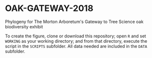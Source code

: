 # OAK-GATEWAY-2018
Phylogeny for The Morton Arboretum's Gateway to Tree Science oak biodiversity exhibit

To create the figure, clone or download this repository; open `R` and set `WORKING` as your working directory; and from that directory, execute the script in the `SCRIPTS` subfolder. All data needed are included in the `DATA` subfolder.
